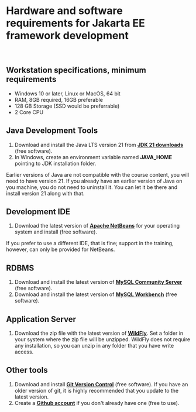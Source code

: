 # Hardware and software requirements for Jakarta EE framework development
&nbsp;
&nbsp;

## Workstation specifications, minimum requirements
- Windows 10 or later, Linux or MacOS, 64 bit
- RAM, 8GB required, 16GB preferable
- 128 GB Storage (SSD would be preferrable)
- 2 Core CPU

## Java Development Tools
1. Download and install the Java LTS version 21 from **[JDK 21 downloads](https://www.oracle.com/java/technologies/downloads/)** (free software).
2. In Windows, create an environment variable named **JAVA_HOME** pointing to JDK installation folder.

Earlier versions of Java are not compatible with the course content, you will need to have version 21. If you already have an earlier version of Java on you machine, you do not need to uninstall it. You can let it be there and install version 21 along with that.

## Development IDE
1. Download the latest version of **[Apache NetBeans](https://netbeans.apache.org/front/main/index.html)** for your operating system and install (free software).

If you prefer to use a different IDE, that is fine; support in the training, however, can only be provided for NetBeans. 

## RDBMS
1. Download and install the latest version of **[MySQL Community Server](https://dev.mysql.com/downloads/mysql/)** (free software).
2. Download and install the latest version of **[MySQL Workbench](https://dev.mysql.com/downloads/workbench/)** (free software).

## Application Server
1. Download the zip file with the latest version of **[WildFly](https://www.wildfly.org/downloads/)**. Set a folder in your system where the zip file will be unzipped. WildFly does not require any installation, so you can unzip in any folder that you have write access.

## Other tools
1. Download and install **[Git Version Control](https://git-scm.com/downloads)** (free software). If you have an older version of git, it is highly recommended that you update to the latest version.
2. Create a **[Github account](https://github.com/join)** if you don't already have one (free to use).
